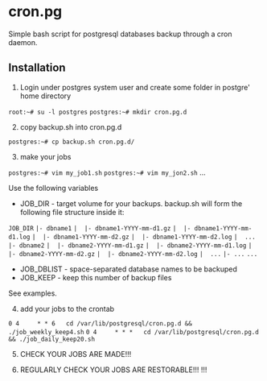 # cron.pg
Simple bash script for postgresql databases backup through a cron daemon.

## Installation

1. Login under postgres system user and create some folder in postgre' home directory

`root:~# su -l postgres`
`postgres:~# mkdir cron.pg.d`

2. copy backup.sh into cron.pg.d

`postgres:~# cp backup.sh cron.pg.d/`

3. make your jobs

`postgres:~# vim my_job1.sh`
`postgres:~# vim my_jon2.sh`
...

Use the following variables

* JOB_DIR - target volume for your backups. backup.sh will form the following file structure inside it:

`JOB_DIR`
`|- dbname1`
`|  |- dbname1-YYYY-mm-d1.gz`
`|  |- dbname1-YYYY-mm-d1.log`
`|  |- dbname1-YYYY-mm-d2.gz`
`|  |- dbname1-YYYY-mm-d2.log`
`|  ...`
`|- dbname2`
`|  |- dbname2-YYYY-mm-d1.gz`
`|  |- dbname2-YYYY-mm-d1.log`
`|  |- dbname2-YYYY-mm-d2.gz`
`|  |- dbname2-YYYY-mm-d2.log`
`|  ...`
`|- ...`
`...`

* JOB_DBLIST - space-separated database names to be backuped
* JOB_KEEP - keep this number of backup files

See examples.

4. add your jobs to the crontab

`0 4     * * 6   cd /var/lib/postgresql/cron.pg.d && ./job_weekly_keep4.sh`
`0 4     * * *   cd /var/lib/postgresql/cron.pg.d && ./job_daily_keep20.sh`

5. CHECK YOUR JOBS ARE MADE!!!

6. REGULARLY CHECK YOUR JOBS ARE RESTORABLE!!! !!!
